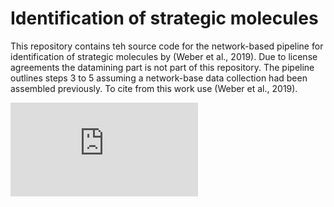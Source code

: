 # Identification of strategic molecules

This repository contains teh source code for the network-based pipeline for identification of strategic molecules by (Weber et al., 2019). Due to license agreements the datamining part is not part of this repository. The pipeline outlines steps 3 to 5 assuming a network-base data collection had been assembled previously. To cite from this work use (Weber et al., 2019). 


![alt text](https://github.com/Jana-Marie-Weber/strategic_molecules/blob/master/pipeline.pdf)



## 
